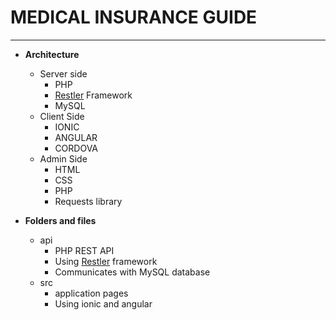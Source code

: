 
# MEDICAL INSURANCE GUIDE
____
- **Architecture**
	- Server side
		- PHP
		- [Restler](https://github.com/Luracast/Restler) Framework
		- MySQL
	- Client Side
		- IONIC
        - ANGULAR
        - CORDOVA
    - Admin Side
		- HTML
        - CSS
        - PHP
        - Requests library
                   
		
- **Folders and files**
	- api
		- PHP REST API
		- Using [Restler](https://github.com/Luracast/Restler) framework
		- Communicates with MySQL database
	- src
		- application pages
		- Using ionic and angular
		
		
		
	
	
	
